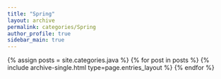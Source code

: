 ```yaml
---
title: "Spring"
layout: archive
permalink: categories/Spring
author_profile: true
sidebar_main: true
---
```


{% assign posts = site.categories.java %}
{% for post in posts %} {% include archive-single.html type=page.entries_layout %} {% endfor %}